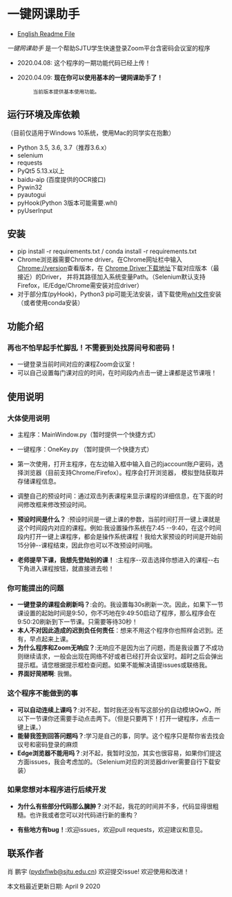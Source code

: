 # 一键网课助手

* [English Readme File](http://github.com/pydxflwb/KeyAssistant/tree/master/doc/readme_en.md)

_一键网课助手_ 是一个帮助SJTU学生快速登录Zoom平台含密码会议室的程序


 * 2020.04.08:  这个程序的一期功能代码已经上传！
 * 2020.04.09:  __现在你可以使用基本的一键网课助手了！__
            
            当前版本提供基本使用功能。            
 
 
 ## 运行环境及库依赖
 （目前仅适用于Windows 10系统，使用Mac的同学实在抱歉）
 * Python 3.5, 3.6, 3.7（推荐3.6.x）
 * selenium
 * requests	 
 * PyQt5 5.13.x以上
 * baidu-aip (百度提供的OCR接口)
 * Pywin32
 * pyautogui
 * pyHook(Python 3版本可能需要.whl)
 * pyUserInput
 
 ## 安装
 * pip install -r requirements.txt / conda install -r requirements.txt
 * Chrome浏览器需要Chrome driver。在Chrome网址栏中输入[Chrome://version](Chrome://version)查看版本，在
 [Chrome Driver下载地址](http://chromedriver.storage.googleapis.com/index.html)下载对应版本（最接近）的Driver，
并将其路径加入系统变量Path。（Selenium默认支持Firefox，IE/Edge/Chrome需安装对应driver）
 * 对于部分库(pyHook)，Python3 pip可能无法安装，请下载使用[whl文件](https://www.lfd.uci.edu/~gohlke/pythonlibs/#pyHook)安装（或者使用conda安装）
 
 ## 功能介绍
 
 ### 再也不怕早起手忙脚乱！不需要到处找房间号和密码！
 * 一键登录当前时间对应的课程Zoom会议室！
 * 可以自己设置每门课对应的时间，在时间段内点击一键上课都是这节课哦！
  
 ## 使用说明
 ### 大体使用说明
 * 主程序：MainWindow.py（暂时提供一个快捷方式）
 * 一键程序：OneKey.py （暂时提供一个快捷方式）
 * 第一次使用，打开主程序，在左边输入框中输入自己的jaccount账户密码，选择浏览器（目前支持Chrome/Firefox）。程序会打开浏览器，
 模拟登陆获取并存储课程信息。
 
 * 调整自己的预设时间：通过双击列表课程来显示课程的详细信息，在下面的时间修改框来修改预设时间。
 * __预设时间是什么？__ :预设时间是一键上课的参数，当前时间打开一键上课就是这个时间段内对应的课程。例如:我设置操作系统在7:45
 --9:40，在这个时间段内打开一键上课程序，都会是操作系统课程！我给大家预设的时间是开始前15分钟--课程结束，因此你也可以不改预设时间哦。
 * __老师提早下课，我想先登陆别的课！__ :主程序--双击选择你想进入的课程--右下角进入课程按钮，就直接进去啦！
 
 
 ### 你可能提出的问题
 * __一键登录的课程会刷新吗？__:会的。我设置每30s刷新一次。因此，如果下一节课设置的起始时间是9:50，你不巧地在9:49:50启动了程序，那么程序会在9:50:20刷新到下一节课。只需要等待30秒！
 * __本人不对因此造成的迟到负任何责任__：想来不用这个程序你也照样会迟到。还有，早点起来上课。
 * __为什么程序和Zoom无响应？__:无响应不是因为出了问题，而是我设置了不成功则继续请求，一般会出现在网络不好或者已经打开会议室时。超时之后会弹出提示框。请您根据提示框检查问题。如果不能解决请提issues或联络我。
 * __界面好简陋啊__: 我懒。
 
 ### 这个程序不能做到的事
 * __可以自动连续上课吗？__:对不起，暂时我还没有写这部分的自动模块QwQ，所以下一节课你还需要手动点击两下。（但是只要两下！打开一键程序，点击一键上课。）
 * __能替我签到回答问题吗？__:学习是自己的事，同学。这个程序只是帮你省去找会议号和密码登录的麻烦
 * __Edge浏览器不能用吗？__:对不起，我暂时没加，其实也很容易，如果你们提这方面issues，我会考虑加的。（Selenium对应的浏览器driver需要自行下载安装）
 
 ### 如果您想对本程序进行后续开发
 * __为什么有些部分代码那么臃肿？__:对不起，我花的时间并不多，代码显得很粗糙。也许我或者您可以对代码进行新的重构？

 * __有些地方有bug！__:欢迎issues，欢迎pull requests，欢迎建议和意见。
  
 ## 联系作者
 肖 鹏宇  (pydxflwb@sjtu.edu.cn)
 欢迎提交issue! 欢迎使用和改进！
 
 本文档最近更新日期: April 9 2020
 